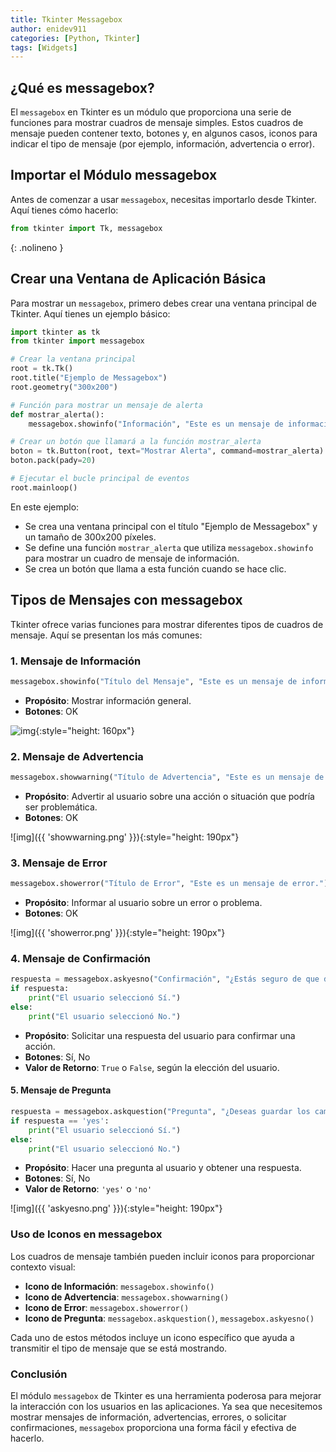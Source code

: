 ```yaml
---
title: Tkinter Messagebox
author: enidev911
categories: [Python, Tkinter]
tags: [Widgets]
---
```


## ¿Qué es messagebox?

El `messagebox` en Tkinter es un módulo que proporciona una serie de funciones para mostrar cuadros de mensaje simples. Estos cuadros de mensaje pueden contener texto, botones y, en algunos casos, iconos para indicar el tipo de mensaje (por ejemplo, información, advertencia o error).

## Importar el Módulo messagebox

Antes de comenzar a usar `messagebox`, necesitas importarlo desde Tkinter. Aquí tienes cómo hacerlo:

```python
from tkinter import Tk, messagebox
```
{: .nolineno }

## Crear una Ventana de Aplicación Básica

Para mostrar un `messagebox`, primero debes crear una ventana principal de Tkinter. Aquí tienes un ejemplo básico:

```python
import tkinter as tk
from tkinter import messagebox

# Crear la ventana principal
root = tk.Tk()
root.title("Ejemplo de Messagebox")
root.geometry("300x200")

# Función para mostrar un mensaje de alerta
def mostrar_alerta():
    messagebox.showinfo("Información", "Este es un mensaje de información.")

# Crear un botón que llamará a la función mostrar_alerta
boton = tk.Button(root, text="Mostrar Alerta", command=mostrar_alerta)
boton.pack(pady=20)

# Ejecutar el bucle principal de eventos
root.mainloop()
```

En este ejemplo:
- Se crea una ventana principal con el título "Ejemplo de Messagebox" y un tamaño de 300x200 píxeles.
- Se define una función `mostrar_alerta` que utiliza `messagebox.showinfo` para mostrar un cuadro de mensaje de información.
- Se crea un botón que llama a esta función cuando se hace clic.

## Tipos de Mensajes con messagebox

Tkinter ofrece varias funciones para mostrar diferentes tipos de cuadros de mensaje. Aquí se presentan los más comunes:

### 1. Mensaje de Información

```python
messagebox.showinfo("Título del Mensaje", "Este es un mensaje de información.")
```

- **Propósito**: Mostrar información general.
- **Botones**: OK

![img](tkinter/messagebox/showinfo.png){:style="height: 160px"}

### 2. Mensaje de Advertencia

```python
messagebox.showwarning("Título de Advertencia", "Este es un mensaje de advertencia.")
```

- **Propósito**: Advertir al usuario sobre una acción o situación que podría ser problemática.
- **Botones**: OK

![img]({{ 'showwarning.png' }}){:style="height: 190px"}

### 3. Mensaje de Error

```python
messagebox.showerror("Título de Error", "Este es un mensaje de error.")
```

- **Propósito**: Informar al usuario sobre un error o problema.
- **Botones**: OK

![img]({{ 'showerror.png' }}){:style="height: 190px"}

### 4. Mensaje de Confirmación

```python
respuesta = messagebox.askyesno("Confirmación", "¿Estás seguro de que deseas continuar?")
if respuesta:
    print("El usuario seleccionó Sí.")
else:
    print("El usuario seleccionó No.")
```

- **Propósito**: Solicitar una respuesta del usuario para confirmar una acción.
- **Botones**: Sí, No
- **Valor de Retorno**: `True` o `False`, según la elección del usuario.

#### **5. Mensaje de Pregunta**


```python
respuesta = messagebox.askquestion("Pregunta", "¿Deseas guardar los cambios?")
if respuesta == 'yes':
    print("El usuario seleccionó Sí.")
else:
    print("El usuario seleccionó No.")
```

- **Propósito**: Hacer una pregunta al usuario y obtener una respuesta.
- **Botones**: Sí, No
- **Valor de Retorno**: `'yes'` o `'no'`

![img]({{ 'askyesno.png' }}){:style="height: 190px"}

### Uso de Iconos en messagebox

Los cuadros de mensaje también pueden incluir iconos para proporcionar contexto visual:

- **Icono de Información**: `messagebox.showinfo()`
- **Icono de Advertencia**: `messagebox.showwarning()`
- **Icono de Error**: `messagebox.showerror()`
- **Icono de Pregunta**: `messagebox.askquestion()`, `messagebox.askyesno()`

Cada uno de estos métodos incluye un icono específico que ayuda a transmitir el tipo de mensaje que se está mostrando.

### Conclusión

El módulo `messagebox` de Tkinter es una herramienta poderosa para mejorar la interacción con los usuarios en las aplicaciones. Ya sea que necesitemos mostrar mensajes de información, advertencias, errores, o solicitar confirmaciones, `messagebox` proporciona una forma fácil y efectiva de hacerlo.
 
